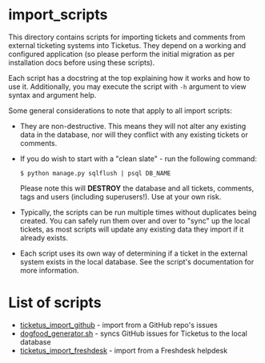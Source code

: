 import_scripts
==============

This directory contains scripts for importing tickets and comments from
external ticketing systems into Ticketus. They depend on a working and 
configured application (so please perform the initial migration as per
installation docs before using these scripts).

Each script has a docstring at the top explaining how it works and how to
use it. Additionally, you may execute the script with `-h` argument to view
syntax and argument help.

Some general considerations to note that apply to all import scripts:

* They are non-destructive. This means they will not alter any existing data
  in the database, nor will they conflict with any existing tickets or comments.

* If you do wish to start with a "clean slate" - run the following command:
   
  `$ python manage.py sqlflush | psql DB_NAME`

  Please note this will **DESTROY** the database and all tickets, comments, tags
  and users (including superusers!). Use at your own risk.
  
* Typically, the scripts can be run multiple times without duplicates being created.
  You can safely run them over and over to "sync" up the local tickets, as most scripts
  will update any existing data they import if it already exists.

* Each script uses its own way of determining if a ticket in the external system
  exists in the local database. See the script's documentation for more information.

List of scripts
===============

* [ticketus_import_github](https://github.com/sjkingo/ticketus/blob/master/import_scripts/ticketus_import_github) - import from a GitHub repo's issues
* [dogfood_generator.sh](https://github.com/sjkingo/ticketus/blob/master/import_scripts/dogfood_generator.sh) - syncs GitHub issues for Ticketus to the local database
* [ticketus_import_freshdesk](https://github.com/sjkingo/ticketus/blob/master/import_scripts/ticketus_import_freshdesk) - import from a Freshdesk helpdesk

